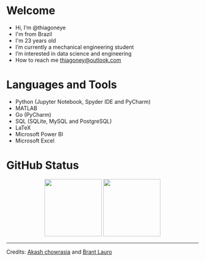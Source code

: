 # Welcome

- Hi, I’m @thiagoneye
- I'm from Brazil
- I'm 23 years old
- I’m currently a mechanical engineering student
- I’m interested in data science and engineering
- How to reach me thiagoney@outlook.com

# Languages and Tools

- Python (Jupyter Notebook, Spyder IDE and PyCharm)
- MATLAB
- Go (PyCharm)
- SQL (SQLite, MySQL and PostgreSQL)
- LaTeX
- Microsoft Power BI
- Microsoft Excel

# GitHub Status

<p align= "center">
  <img height= "150" src="https://github-readme-stats.vercel.app/api?username=thiagoneye&theme=react&show_icons=true&include_all_commits=true" />
  <img height= "150" src="https://github-readme-stats.vercel.app/api/top-langs/?username=thiagoneye&theme=react&layout=compact" />
</p>

---

Credits: [Akash chowrasia](https://github.com/Akash-chowrasia) and [Brant Lauro](https://github.com/BrantLauro) 

<!---
thiagoneye/thiagoneye is a ✨ special ✨ repository because its `README.md` (this file) appears on your GitHub profile.
You can click the Preview link to take a look at your changes.
--->
